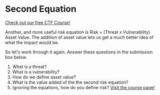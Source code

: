 # Second Equation

[Check out our free CTF Course!](https://academy.hoppersroppers.org/mod/page/view.php?id=888)

Another, and more useful risk equation is Risk = (Threat x Vulnerability) Asset Value.
The addition of asset value lets us get a much better idea of what the impact would be.

So let's work through it again. Answer these questions in the submission box below.

1. What is a threat?
2. What is a vulnerability?
3. How do we define asset value?
4. What is the value added of the the second risk equation?
5. Ignoring the equations, how do you define risk?
[Visit the course page!](https://academy.hoppersroppers.org/mod/assign/view.php?id=888)
